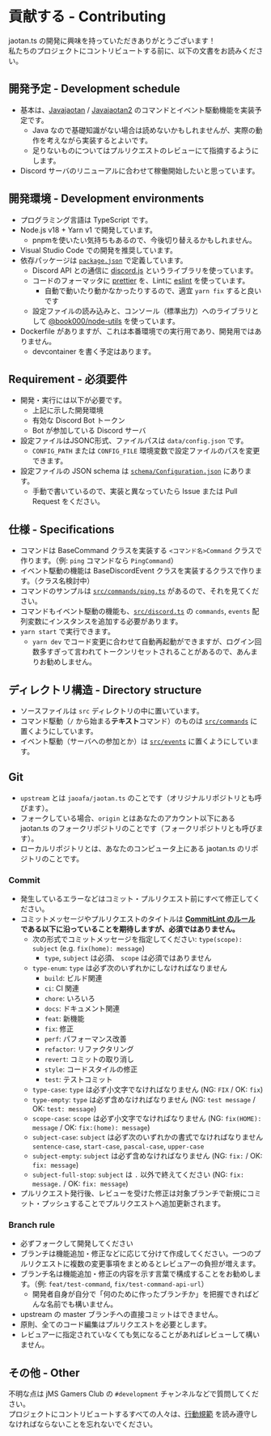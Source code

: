 # 貢献する - Contributing

jaotan.ts の開発に興味を持っていただきありがとうございます！  
私たちのプロジェクトにコントリビュートする前に、以下の文書をお読みください。

## 開発予定 - Development schedule

- 基本は、[Javajaotan](https://github.com/jaoafa/Javajaotan/tree/master/src/main/java/com/jaoafa/Javajaotan) / [Javajaotan2](https://github.com/jaoafa/Javajaotan2/tree/master/src/main/java/com/jaoafa/javajaotan2) のコマンドとイベント駆動機能を実装予定です。
  - Java なので基礎知識がない場合は読めないかもしれませんが、実際の動作を考えながら実装するとよいです。
  - 足りないものについてはプルリクエストのレビューにて指摘するようにします。
- Discord サーバのリニューアルに合わせて稼働開始したいと思っています。

## 開発環境 - Development environments

- プログラミング言語は TypeScript です。
- Node.js v18 + Yarn v1 で開発しています。
  - pnpmを使いたい気持ちもあるので、今後切り替えるかもしれません。
- Visual Studio Code での開発を推奨しています。
- 依存パッケージは [`package.json`](package.json) で定義しています。
  - Discord API との通信に [discord.js](https://discord.js.org/) というライブラリを使っています。
  - コードのフォーマッタに [prettier](https://prettier.io/) を、Lintに [eslint](https://eslint.org/) を使っています。
    - 自動で動いたり動かなかったりするので、適宜 `yarn fix` すると良いです
  - 設定ファイルの読み込みと、コンソール（標準出力）へのライブラリとして [@book000/node-utils](https://www.npmjs.com/package/@book000/node-utils) を使っています。
- Dockerfile がありますが、これは本番環境での実行用であり、開発用ではありません。
  - devcontainer を書く予定はあります。

## Requirement - 必須要件

- 開発・実行には以下が必要です。
  - 上記に示した開発環境
  - 有効な Discord Bot トークン
  - Bot が参加している Discord サーバ
- 設定ファイルはJSONC形式、ファイルパスは `data/config.json` です。
  - `CONFIG_PATH` または `CONFIG_FILE` 環境変数で設定ファイルのパスを変更できます。
- 設定ファイルの JSON schema は [`schema/Configuration.json`](schema/Configuration.json) にあります。
  - 手動で書いているので、実装と異なっていたら Issue または Pull Request をください。

## 仕様 - Specifications

- コマンドは BaseCommand クラスを実装する `<コマンド名>Command` クラスで作ります。（例: `ping` コマンドなら `PingCommand`）
- イベント駆動の機能は BaseDiscordEvent クラスを実装するクラスで作ります。（クラス名検討中）
- コマンドのサンプルは [`src/commands/ping.ts`](src/commands/ping.ts) があるので、それを見てください。
- コマンドもイベント駆動の機能も、[`src/discord.ts`](src/discord.ts) の `commands`, `events` 配列変数にインスタンスを追加する必要があります。
- `yarn start` で実行できます。
  - `yarn dev` でコード変更に合わせて自動再起動ができますが、ログイン回数多すぎって言われてトークンリセットされることがあるので、あんまりお勧めしません。

## ディレクトリ構造 - Directory structure

- ソースファイルは `src` ディレクトリの中に置いています。
- コマンド駆動（`/` から始まる**テキスト**コマンド）のものは [`src/commands`](src/commands) に置くようにしています。
- イベント駆動（サーバへの参加とか）は [`src/events`](src/events) に置くようにしています。

## Git

- `upstream` とは `jaoafa/jaotan.ts` のことです（オリジナルリポジトリとも呼びます）。
- フォークしている場合、`origin` とはあなたのアカウント以下にある jaotan.ts のフォークリポジトリのことです（フォークリポジトリとも呼びます）。
- ローカルリポジトリとは、あなたのコンピュータ上にある jaotan.ts のリポジトリのことです。

### Commit

- 発生しているエラーなどはコミット・プルリクエスト前にすべて修正してください。
- コミットメッセージやプルリクエストのタイトルは **[CommitLint のルール](https://github.com/conventional-changelog/commitlint/tree/master/%40commitlint/config-conventional#rules) である以下に沿っていることを期待しますが、必須ではありません。**
  - 次の形式でコミットメッセージを指定してください: `type(scope): subject` (e.g. `fix(home): message`)
    - `type`, `subject` は必須、 `scope` は必須ではありません
  - `type-enum`: `type` は必ず次のいずれかにしなければなりません
    - `build`: ビルド関連
    - `ci`: CI 関連
    - `chore`: いろいろ
    - `docs`: ドキュメント関連
    - `feat`: 新機能
    - `fix`: 修正
    - `perf`: パフォーマンス改善
    - `refactor`: リファクタリング
    - `revert`: コミットの取り消し
    - `style`: コードスタイルの修正
    - `test`: テストコミット
  - `type-case`: `type` は必ず小文字でなければなりません (NG: `FIX` / OK: `fix`)
  - `type-empty`: `type` は必ず含めなければなりません (NG: `test message` / OK: `test: message`)
  - `scope-case`: `scope` は必ず小文字でなければなりません (NG: `fix(HOME): message` / OK: `fix:(home): message`)
  - `subject-case`: `subject` は必ず次のいずれかの書式でなければなりません `sentence-case`, `start-case`, `pascal-case`, `upper-case`
  - `subject-empty`: `subject` は必ず含めなければなりません (NG: `fix:` / OK: `fix: message`)
  - `subject-full-stop`: `subject` は `.` 以外で終えてください (NG: `fix: message.` / OK: `fix: message`)
- プルリクエスト発行後、レビューを受けた修正は対象ブランチで新規にコミット・プッシュすることでプルリクエストへ追加更新されます。

### Branch rule

- 必ずフォークして開発してください
- ブランチは機能追加・修正などに応じて分けて作成してください。一つのプルリクエストに複数の変更事項をまとめるとレビュアーの負担が増えます。
- ブランチ名は機能追加・修正の内容を示す言葉で構成することをお勧めします。（例: `feat/test-command`, `fix/test-command-api-url`）
  - 開発者自身が自分で「何のために作ったブランチか」を把握できればどんな名前でも構いません。
- upstream の master ブランチへの直接コミットはできません。
- 原則、全てのコード編集はプルリクエストを必要とします。
- レビュアーに指定されていなくても気になることがあればレビューして構いません。

## その他 - Other

不明な点は jMS Gamers Club の `#development` チャンネルなどで質問してください。  
プロジェクトにコントリビュートするすべての人々は、[行動規範](CODE_OF_CONDUCT.md) を読み遵守しなければならないことを忘れないでください。

